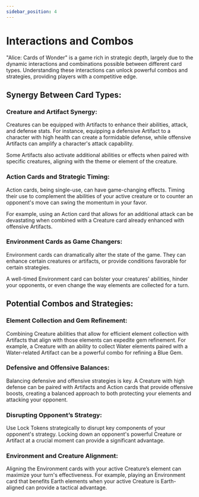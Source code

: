 ```yaml
---
sidebar_position: 4
---
```


# Interactions and Combos

"Alice: Cards of Wonder" is a game rich in strategic depth, largely due to the dynamic interactions and combinations possible between different card types. Understanding these interactions can unlock powerful combos and strategies, providing players with a competitive edge.

## Synergy Between Card Types:

### Creature and Artifact Synergy:

Creatures can be equipped with Artifacts to enhance their abilities, attack, and defense stats. For instance, equipping a defensive Artifact to a character with high health can create a formidable defense, while offensive Artifacts can amplify a character's attack capability.

Some Artifacts also activate additional abilities or effects when paired with specific creatures, aligning with the theme or element of the creature.

### Action Cards and Strategic Timing:

Action cards, being single-use, can have game-changing effects. Timing their use to complement the abilities of your active creature or to counter an opponent's move can swing the momentum in your favor.

For example, using an Action card that allows for an additional attack can be devastating when combined with a Creature card already enhanced with offensive Artifacts.

### Environment Cards as Game Changers:

Environment cards can dramatically alter the state of the game. They can enhance certain creatures or artifacts, or provide conditions favorable for certain strategies.

A well-timed Environment card can bolster your creatures' abilities, hinder your opponents, or even change the way elements are collected for a turn.

## Potential Combos and Strategies:

### Element Collection and Gem Refinement:

Combining Creature abilities that allow for efficient element collection with Artifacts that align with those elements can expedite gem refinement. For example, a Creature with an ability to collect Water elements paired with a Water-related Artifact can be a powerful combo for refining a Blue Gem.

### Defensive and Offensive Balances:

Balancing defensive and offensive strategies is key. A Creature with high defense can be paired with Artifacts and Action cards that provide offensive boosts, creating a balanced approach to both protecting your elements and attacking your opponent.

### Disrupting Opponent’s Strategy:

Use Lock Tokens strategically to disrupt key components of your opponent's strategy. Locking down an opponent's powerful Creature or Artifact at a crucial moment can provide a significant advantage.

### Environment and Creature Alignment:

Aligning the Environment cards with your active Creature’s element can maximize your turn's effectiveness. For example, playing an Environment card that benefits Earth elements when your active Creature is Earth-aligned can provide a tactical advantage.